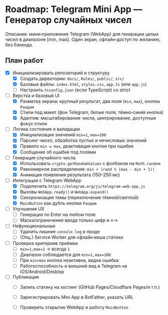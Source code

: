 # Roadmap: Telegram Mini App — Генератор случайных чисел

Описание: мини‑приложение Telegram (WebApp) для генерации целых чисел в диапазоне [min, max]. Один экран, офлайн‑доступ по желанию, без бэкенда.

## План работ

- [x] Инициализировать репозиторий и структуру
  - [x] Создать директории: `docs/`, `Rules/`, `public/`, `src/`
  - [x] Базовые файлы: `index.html`, `styles.css`, `app.ts` (или `app.js`)
  - [ ] Настроить `tsconfig.json` (если TypeScript) со strict

- [ ] Верстка и базовый UI
  - [x] Разметка экрана: крупный результат, два поля (`min`, `max`), кнопка `Рандом`
  - [x] Стили под макет (фон Telegram, белые поля, тёмно‑синяя кнопка)
  - [x] Адаптив: масштабирование числа, центрирование, доступные фокус‑стили

- [ ] Логика состояния и валидации
  - [x] Инициализация значений `min=1`, `max=100`
  - [x] Парсинг чисел, обработка пустых и нечисловых значений
  - [x] Правило `min ≤ max`, деактивация кнопки при ошибке
  - [x] Сообщение об ошибке под полями

- [ ] Генерация случайного числа
  - [x] Использовать `crypto.getRandomValues` с фолбэком на `Math.random`
  - [x] Равномерное распределение: `min + (rand % (max - min + 1))`
  - [x] Анимация появления результата (150–250 мс)

- [ ] Интеграция с Telegram WebApp
  - [x] Подключить `https://telegram.org/js/telegram-web-app.js`
  - [x] Вызовы `WebApp.ready()` и `WebApp.expand()`
  - [x] Синхронизация темы (переключение тёмной/светлой)
  - [x] `MainButton` как дубль кнопки `Рандом`

- [ ] Улучшения UX
  - [ ] Генерация по Enter на любом поле
  - [ ] Маска/ограничение ввода только цифр и «-»

- [ ] Нефункциональные
  - [ ] Удалить лишние `console.log` в проде
  - [ ] (Опц.) Service Worker для офлайн‑кеша статики

- [ ] Проверка критериев приёмки
  - [ ] `min=1,max=1` → всегда `1`
  - [ ] Диапазон соблюдается для `min=1,max=100`
  - [ ] При `min>max` кнопка неактивна, видна ошибка
  - [ ] Работоспособность и внешний вид в Telegram на iOS/Android/Desktop

- [ ] Публикация
  - [ ] Залить статику на хостинг (GitHub Pages/Cloudflare Pages/и т.п.)
  - [ ] Зарегистрировать Mini App в BotFather, указать URL
  - [ ] Проверить открытие WebApp и работу `MainButton`


